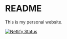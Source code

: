 # README

This is my personal website.


[![Netlify Status](https://api.netlify.com/api/v1/badges/def74011-5244-42cf-a0cc-d7075f673964/deploy-status)](https://app.netlify.com/sites/brettjgall/deploys)
